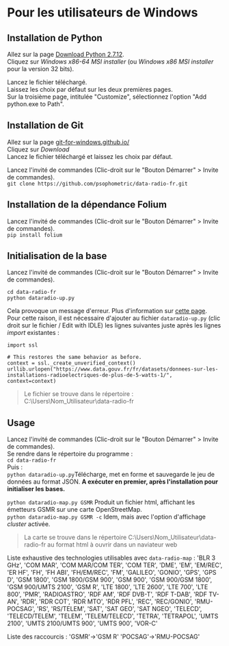 # Pour les utilisateurs de Windows

## Installation de Python
Allez sur la page [Download Python 2.7.12](https://www.python.org/downloads/release/python-2712/).<br>
Cliquez sur *Windows x86-64 MSI installer* (ou *Windows x86 MSI installer* pour la version 32 bits).<p>
Lancez le fichier téléchargé.<br>
Laissez les choix par défaut sur les deux premières pages.<br>
Sur la troisième page, intitulée "Customize", sélectionnez l'option "Add python.exe to Path".<p>

## Installation de Git
Allez sur la page [git-for-windows.github.io/](https://git-for-windows.github.io/)<br>
Cliquez sur *Download*<br>
Lancez le fichier téléchargé et laissez les choix par défaut.<p>
Lancez l'invité de commandes (Clic-droit sur le "Bouton Démarrer" > Invite de commandes).<br>
`git clone https://github.com/psophometric/data-radio-fr.git`<p>

## Installation de la dépendance Folium
Lancez l'invité de commandes (Clic-droit sur le "Bouton Démarrer" > Invite de commandes).<br>
`pip install folium`<p>

## Initialisation de la base
Lancez l'invité de commandes (Clic-droit sur le "Bouton Démarrer" > Invite de commandes).
```
cd data-radio-fr
python dataradio-up.py
```
Cela provoque un message d'erreur. Plus d'information sur [cette page](https://www.python.org/dev/peps/pep-0476/).<br>
Pour cette raison, il est nécessaire d'ajouter au fichier `dataradio-up.py` (clic droit sur le fichier / Edit with IDLE) les lignes suivantes juste après les lignes *import* existantes :
```
import ssl

# This restores the same behavior as before.
context = ssl._create_unverified_context()
urllib.urlopen("https://www.data.gouv.fr/fr/datasets/donnees-sur-les-installations-radioelectriques-de-plus-de-5-watts-1/", context=context)
```
> Le fichier se trouve dans le répertoire : C:\Users\Nom_Utilisateur\data-radio-fr

## Usage
Lancez l'invité de commandes (Clic-droit sur le "Bouton Démarrer" > Invite de commandes).<br>
Se rendre dans le répertoire du programme :<br>
`cd data-radio-fr`<br>
Puis :<br>
`python dataradio-up.py`Télécharge, met en forme et sauvegarde le jeu de données au format JSON. **A exécuter en premier, après l'installation pour initialiser les bases.**<p>

`python dataradio-map.py GSMR` Produit un fichier html, affichant les émetteurs GSMR sur une carte OpenStreetMap. <br>
`python dataradio-map.py GSMR -c` Idem, mais avec l'option d'affichage *cluster* activée. <p>
> La carte se trouve dans le répertoire C:\Users\Nom_Utilisateur\data-radio-fr au format html à ouvrir dans un naviateur web 

Liste exhaustive des technologies utilisables avec `data-radio-map` :
'BLR 3 GHz', 'COM MAR', 'COM MAR/COM TER', 'COM TER', 'DME', 'EM', 'EM/REC',
'ER HF', 'FH', 'FH ABI', 'FH/EM/REC', 'FM', 'GALILEO', 'GONIO', 'GPS', 'GPS D',
'GSM 1800', 'GSM 1800/GSM 900', 'GSM 900', 'GSM 900/GSM 1800',
'GSM 900/UMTS 2100', 'GSM R', 'LTE 1800', 'LTE 2600', 'LTE 700', 'LTE 800',
'PMR', 'RADIOASTRO', 'RDF AM', 'RDF DVB-T', 'RDF T-DAB', 'RDF TV-AN', 'RDR',
'RDR COT', 'RDR MTO', 'RDR PFL', 'REC', 'REC/GONIO', 'RMU-POCSAG', 'RS',
'RS/TELEM', 'SAT', 'SAT GEO', 'SAT NGEO', 'TELECD', 'TELECD/TELEM', 'TELEM',
'TELEM/TELECD', 'TETRA', 'TETRAPOL',
'UMTS 2100', 'UMTS 2100/UMTS 900', 'UMTS 900', 'VOR-C'<p>
Liste des raccourcis : 'GSMR'->'GSM R' 'POCSAG'->'RMU-POCSAG'

